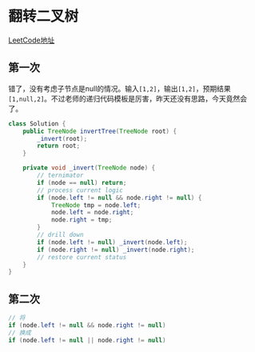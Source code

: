 # 翻转二叉树

[LeetCode地址](https://leetcode-cn.com/problems/invert-binary-tree)

## 第一次
错了，没有考虑子节点是null的情况。输入`[1,2]`，输出`[1,2]`，预期结果`[1,null,2]`。不过老师的递归代码模板是厉害，昨天还没有思路，今天竟然会了。

```java
class Solution {
    public TreeNode invertTree(TreeNode root) {
        _invert(root);
        return root;
    }

    private void _invert(TreeNode node) {
        // ternimator
        if (node == null) return;
        // process current logic
        if (node.left != null && node.right != null) {
            TreeNode tmp = node.left;
            node.left = node.right;
            node.right = tmp;
        }
        // drill down
        if (node.left != null) _invert(node.left);
        if (node.right != null) _invert(node.right);
        // restore current status
    }
}
```
## 第二次
```java
// 将
if (node.left != null && node.right != null)
// 换成
if (node.left != null || node.right != null)
```

